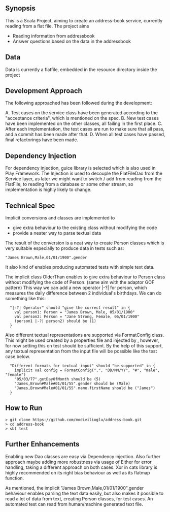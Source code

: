 ## Synopsis

This is a Scala Project, aiming to create an address-book service, currently reading from a flat file. The project aims

- Reading information from addressbook
- Answer questions based on the data in the addressbook

## Data
Data is currently a flatfile, embedded in the resource directory inside the project

## Development Approach

The following approached has been followed during the development:

A. Test cases on the service class have been generated according to the "acceptance criteria", which is mentioned on the spec.
B. New test cases have been implemented on the other classes, all failing in the first place.
C. After each implementation, the test cases are run to make sure that all pass, and a commit has been made after that.
D. When all test cases have passed, final refactorings have been made.

## Dependency Injection

For dependency injection, guice library is selected which is also used in Play Framework. The Injection is used to decouple the FlatFileDao from the Service layer, as later we might want to switch / add from reading from the FlatFile, to reading from a database or some other stream, so implementation is highly likely to change.

## Technical Spec

Implicit conversions and classes are implemented to
- give extra behaviour to the existing class without modifying the code
- provide a neater way to parse textual data

The result of the conversion is a neat way to create Person classes
which is very suitable especially to produce data in tests such as:
```
"James Brown,Male,01/01/1900".gender
```
It also kind of enables producing automated tests with simple text data.

The implicit class OlderThan enables to give extra behaviour to Person class
without modifying the code of Person. (same aim with the adaptor GOF pattern)
This way we can add a new operator |-?| for person, which measures the daily difference
between 2 individual's birthdays.
We can do something like this:
```
  "|-?| Operator" should "give the correct result" in {
    val person1: Person = "James Brown, Male, 05/01/1900"
    val person2: Person = "Jane Strong, Female, 06/01/1900"
    (person1 |-?| person2) should be (1)
  }
  ```

Also different textual representations are supported via FormatConfig class. This might be used
created by a properties file and injected by , however, for now setting this on test should be sufficient.
By the help of this support, any textual representation from the input file will be possible like the test case below.
```
  "Different formats for textual input" should "be supported" in {
    implicit val config = FormatConfig(",", "DD/MM/YY", "#", "male", "female")
    "05/03/77".getDayOfMonth should be (5)
    "James,Brown#Male#01/01/55".gender should be (Male)
    "James,Brown#Male#01/01/55".name.firstName should be ("James")
  }
 ```
## How to Run
```
> git clone https://github.com/modivilioglu/address-book.git
> cd address-book
> sbt test
```
## Further Enhancements
Enabling new Dao classes are easy via Dependency injection. Also further approach maybe adding more robustness via usage of Either for error handling, taking a different approach on both cases. Xor in cats library is highly recommended on its right bias behaviour as well as its flatmap function.

As mentioned, the implicit "James Brown,Male,01/01/1900".gender behaviour enables parsing the text data easily, but also makes it possible to read a lot of data from text, creating Person classes, for test cases. An automated test can read from human/machine generated text file.
